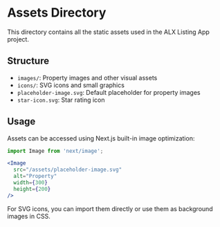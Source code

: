 # Assets Directory

This directory contains all the static assets used in the ALX Listing App project.

## Structure

- `images/`: Property images and other visual assets
- `icons/`: SVG icons and small graphics
- `placeholder-image.svg`: Default placeholder for property images
- `star-icon.svg`: Star rating icon

## Usage

Assets can be accessed using Next.js built-in image optimization:

```jsx
import Image from 'next/image';

<Image 
  src="/assets/placeholder-image.svg" 
  alt="Property" 
  width={300} 
  height={200} 
/>
```

For SVG icons, you can import them directly or use them as background images in CSS.
